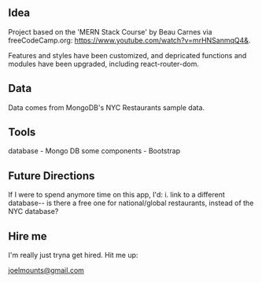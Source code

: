 ## Idea

Project based on the 'MERN Stack Course' by Beau Carnes via freeCodeCamp.org: https://www.youtube.com/watch?v=mrHNSanmqQ4&.

Features and styles have been customized, and  depricated functions and modules have been upgraded, including react-router-dom. 

## Data

Data comes from MongoDB's NYC Restaurants sample data. 

## Tools
database - Mongo DB
some components - Bootstrap

## Future Directions
If I were to spend anymore time on this app, I'd:
i. link to a different database-- is there a free one for national/global restaurants, instead of the NYC database? 

## Hire me
I'm really just tryna get hired. Hit me up:

joelmounts@gmail.com